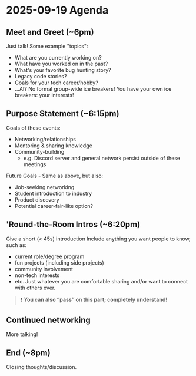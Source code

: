 # 2025-09-19 Agenda

## Meet and Greet (~6pm)
Just talk!
Some example "topics":
- What are you currently working on?
- What have you worked on in the past?
- What's your favorite bug hunting story?
- Legacy code stories?
- Goals for your tech career/hobby?
- ...AI?
No formal group-wide ice breakers! You have your own ice breakers: your interests!

## Purpose Statement (~6:15pm)
Goals of these events:
- Networking/relationships
- Mentoring & sharing knowledge
- Community-building 
	- e.g. Discord server and general network persist outside of these meetings

Future Goals - Same as above, but also:
- Job-seeking networking
- Student introduction to industry
- Product discovery
- Potential career-fair-like option?

## 'Round-the-Room Intros (~6:20pm)
Give a short (< 45s) introduction
Include anything you want people to know, such as:
- current role/degree program
- fun projects (including side projects)
- community involvement
- non-tech interests
- etc. 
Just whatever you are comfortable sharing and/or want to connect with others over. 

>❗️ **You can also “pass” on this part; completely understand!**


## Continued networking
More talking!

## End (~8pm)
Closing thoughts/discussion.
